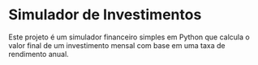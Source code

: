 # Simulador de Investimentos

Este projeto é um simulador financeiro simples em Python que calcula o valor final de um investimento mensal com base em uma taxa de rendimento anual.